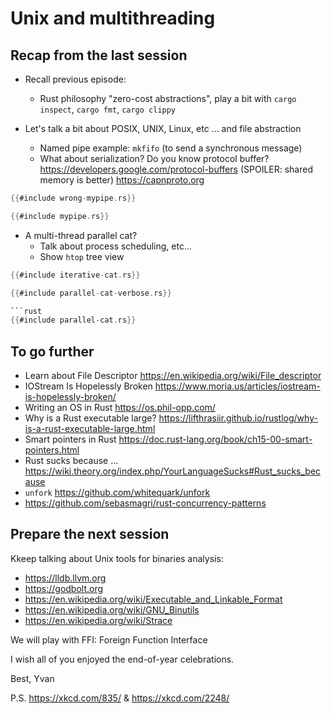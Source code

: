 # Unix and multithreading

<!-- Hello everyone,

Again, a too-long email, the french version is behind! -->

## Recap from the last session

- Recall previous episode:
    * Rust philosophy "zero-cost abstractions", play a bit with `cargo inspect`, `cargo fmt`, `cargo clippy`

- Let's talk a bit about POSIX, UNIX, Linux, etc ... and file abstraction
    * Named pipe example: `mkfifo` (to send a synchronous message)
    * What about serialization? Do you know protocol buffer? <https://developers.google.com/protocol-buffers>
    (SPOILER: shared memory is better) <https://capnproto.org>

```rust
{{#include wrong-mypipe.rs}}
```

```rust
{{#include mypipe.rs}}
```

- A multi-thread parallel cat?
    * Talk about process scheduling, etc...
    * Show `htop` tree view

```rust
{{#include iterative-cat.rs}}
```

```rust
{{#include parallel-cat-verbose.rs}}

```rust
{{#include parallel-cat.rs}}
```

## To go further

- Learn about File Descriptor <https://en.wikipedia.org/wiki/File_descriptor>
- IOStream Is Hopelessly Broken <https://www.moria.us/articles/iostream-is-hopelessly-broken/>
- Writing an OS in Rust <https://os.phil-opp.com/>
- Why is a Rust executable large? <https://lifthrasiir.github.io/rustlog/why-is-a-rust-executable-large.html>
- Smart pointers in Rust <https://doc.rust-lang.org/book/ch15-00-smart-pointers.html>
- Rust sucks because ... <https://wiki.theory.org/index.php/YourLanguageSucks#Rust_sucks_because>
- `unfork` <https://github.com/whitequark/unfork>
- <https://github.com/sebasmagri/rust-concurrency-patterns>

## Prepare the next session

Kkeep talking about Unix tools for binaries analysis:

- <https://lldb.llvm.org>
- <https://godbolt.org>
- <https://en.wikipedia.org/wiki/Executable_and_Linkable_Format>
- <https://en.wikipedia.org/wiki/GNU_Binutils>
- <https://en.wikipedia.org/wiki/Strace>

We will play with FFI: Foreign Function Interface

I wish all of you enjoyed the end-of-year celebrations.

Best, Yvan

P.S. <https://xkcd.com/835/> & <https://xkcd.com/2248/>

<!--

Bonjour tous le monde,

Encore une fois, un e-mail trop long:

## Récapitulatif du dernier cours

- Rappel de l'épisode précédent:
   * La philosophie de Rust "zero-cost abstractions" -> jouons un peu avec `cargo inspect`, `cargo fmt`, `cargo clippy`

- Parlons un peu de POSIX, UNIX, Linux, etc ... et de l'abstraction de fichiers
   * Exemple de pipe nommé: `mkfifo` (pour envoyer un message synchrone)
   * Qu'en est-il de la sérialisation? Connaissez-vous Protocol Buffer? -> <https://developers.google.com/protocol-buffers>
       (SPOILER: la mémoire partagée c'est mieux) -> <https://capnproto.org>

```rust
{{#include wrong-mypipe.rs}}
```

```
```rust
{{#include mypipe.rs}}
```

- Un `cat` parallèle multi-threadé ?
   * Parlons de la planification des processus, etc ...
   * `htop` en mode `tree view`

```rust
{{#include iterative-cat.rs}}
```

```rust
{{#include parallel-cat-verbose.rs}}

```rust
{{#include parallel-cat.rs}}
```

En français, vous pouvez lire ce cours d'OS <https://darnuria.eu/2019-2020_os> pour vous rafraichir la mémoire !

## Pour aller plus loin

- Connaissez vous les descripteurs de fichier <https://en.wikipedia.org/wiki/File_descriptor>
- IOStream est désespérément cassé <https://www.moria.us/articles/iostream-is-hopelessly-broken/>
- Écrire un OS en Rust <https://os.phil-opp.com/>
- Pourquoi un exécutable Rust est-il volumineux ? <https://lifthrasiir.github.io/rustlog/why-is-a-rust-executable-large.html>
- Pointeurs intelligents dans Rust <https://doc.rust-lang.org/book/ch15-00-smart-pointers.html>
- Rust est nul parce que ... <https://wiki.theory.org/index.php/YourLanguageSucks#Rust_sucks_because>
- `unfork` <https://github.com/whitequark/unfork>
- <https://github.com/sebasmagri/rust-concurrency-patterns>

## Pour préparer le prochain cours (parlons d'outils Unix pour l'analyse de binaires)

   * <https://lldb.llvm.org>
   * <https://godbolt.org>
   * <https://en.wikipedia.org/wiki/Executable_and_Linkable_Format>
   * <https://en.wikipedia.org/wiki/GNU_Binutils>
   * <https://en.wikipedia.org/wiki/Strace>

Nous allons jouer avec les FFI: Foreign Function Interface

J'espères que vous avez tous passés de très bonnes fêtes de fin d'années,

Amitiés, Yvan

-->